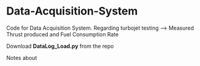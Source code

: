 # Data-Acquisition-System

Code for Data Acquisition System. Regarding turbojet testing --> Measured Thrust produced and Fuel Consumption Rate

Download **DataLog_Load.py** from the repo

Notes about
